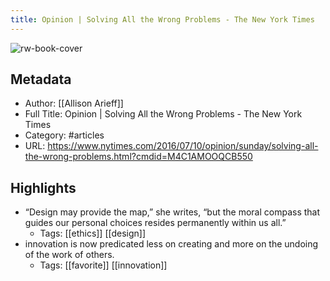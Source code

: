 ```yaml
---
title: Opinion | Solving All the Wrong Problems - The New York Times
---
```

![rw-book-cover](https://readwise-assets.s3.amazonaws.com/static/images/article3.5c705a01b476.png)

## Metadata
- Author: [[Allison Arieff]]
- Full Title: Opinion | Solving All the Wrong Problems - The New York Times
- Category: #articles
- URL: https://www.nytimes.com/2016/07/10/opinion/sunday/solving-all-the-wrong-problems.html?cmdid=M4C1AMOOQCB550

## Highlights
- “Design may provide the map,” she writes, “but the moral compass that guides our personal choices resides permanently within us all.”
    - Tags: [[ethics]] [[design]] 
- innovation is now predicated less on creating and more on the undoing of the work of others.
    - Tags: [[favorite]] [[innovation]] 

